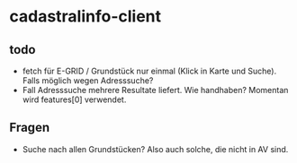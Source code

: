 # cadastralinfo-client

## todo
- fetch für E-GRID / Grundstück nur einmal (Klick in Karte und Suche). Falls möglich wegen Adresssuche?
- Fall Adresssuche mehrere Resultate liefert. Wie handhaben? Momentan wird features[0] verwendet.


## Fragen
- Suche nach allen Grundstücken? Also auch solche, die nicht in AV sind.